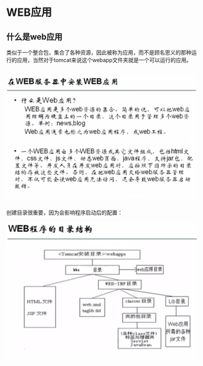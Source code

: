# WEB应用

## 什么是web应用

类似于一个整合包，集合了各种资源，因此被称为应用，而不是顾名思义的那种运行的应用，当然对于tomcat来说这个webapp文件夹就是一个可以运行的应用。

## ![](../../../.gitbook/assets/import%20%2844%29.png)

创建目录很重要，因为会影响程序启动后的配置：

![](../../../.gitbook/assets/import%20%2856%29.png)

